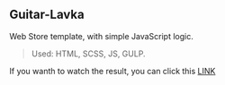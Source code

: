 ## Guitar-Lavka
Web Store template, with simple JavaScript logic.

>Used: HTML, SCSS, JS, GULP.

If you wanth to watch the result, you can click this [LINK](https://deduvoevali.github.io/Guitar-Lavka/)

